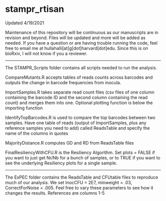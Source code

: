 # stampr_rtisan

Updated 4/19/2021

Maintenance of this repository will be continuous as our manuscripts are in revision and beyond. Files will be updated and more will be added as needed. If you have a question or are having trouble running the code, feel free to email me at hullahalli[at]g[dot]harvard[dot]edu. Since this is on bioRxiv, I will not know if you a reviewer.

-----

The STAMPR_Scripts folder contains all scripts needed to run the analysis. 

CompareMutants.R accepts tables of reads counts across barcodes and outputs the change in barcode frequencies from inocula. 

ImportSamples.R takes separate read count files (csv files of one column containing the barcode ID and the second column containing the read count) and merges them into one. Optional plotting function is below the importing function

IdentifyTopBarcodes.R is used to compare the top barcodes between two samples. Have one table of reads (output of ImportSamples, plus any reference samples you need to add) called ReadsTable and specify the name of the columns in quotes 

MajorityDistance.R computes GD and RD from ReadsTable files

FinalResiliencyWithCFU.R is the Resiliency Algorithm. Set plots = FALSE if you want to just get Nr/Nb for a bunch of samples, or to TRUE if you want to see the underlying Resiliency plots for a single sample. 

-----

The ExPEC folder contains the ReadsTable and CFUtable files to reproduce much of our analysis. We set InocCFU = 2E7, minweight = .03, CorrectForNoise = .005. Feel free to vary these parameters to see how it changes the results. References are columns 1-5

